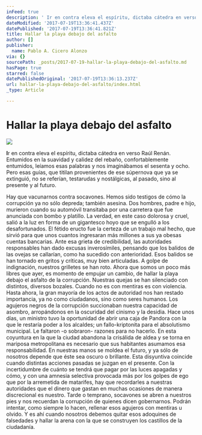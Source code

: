 ```yaml
---
inFeed: true
description: ' Ir en contra eleva el espíritu, dictaba cátedra en verso Raúl Renán. Entumidos en la suavidad y calidez del rebaño, confortablemente entumidos, leíamos esas palabras y nos imaginábamos el sesenta y ocho. Pero esas guías, que titilan provenientes de ese súpernova que ya se extinguió, no se referían, testarudas y nostálgicas, al pasado, sino al presente y al futuro.'
dateModified: '2017-07-19T13:36:41.437Z'
datePublished: '2017-07-19T13:36:41.821Z'
title: Hallar la playa debajo del asfalto
author: []
publisher:
  name: Pablo A. Cicero Alonzo
via: {}
sourcePath: _posts/2017-07-19-hallar-la-playa-debajo-del-asfalto.md
hasPage: true
starred: false
datePublishedOriginal: '2017-07-19T13:36:13.237Z'
url: hallar-la-playa-debajo-del-asfalto/index.html
_type: Article

---
```

# **Hallar la playa debajo del asfalto**
![](https://the-grid-user-content.s3-us-west-2.amazonaws.com/fe435e2d-6b89-4aac-bb26-c66796d83c1e.jpg)

**I**r en contra eleva el espíritu, dictaba cátedra en verso Raúl Renán. Entumidos en la suavidad y calidez del rebaño, confortablemente entumidos, leíamos esas palabras y nos imaginábamos el sesenta y ocho. Pero esas guías, que titilan provenientes de ese súpernova que ya se extinguió, no se referían, testarudas y nostálgicas, al pasado, sino al presente y al futuro.

Hay que vacunarnos contra socavones. Hemos sido testigos de cómo la corrupción ya no sólo depreda; también asesina. Dos hombres, padre e hijo, murieron cuando su automóvil transitaba por una carretera que fue anunciada con bombo y platillo. La verdad, en este caso dolorosa y cruel, salió a la luz en forma de un gigantesco hoyo que se engulló a los desafortunados. El fétido eructo fue la certeza de un trabajo mal hecho, que sirvió para que unos cuantos ingresaran más millones a sus ya obesas cuentas bancarias. Ante esa grieta de credibilidad, las autoridades responsables han dado excusas inverosímiles, pensando que los balidos de las ovejas se callarían, como ha sucedido con anterioridad. Esos balidos se han tornado en gritos y críticas, muy bien articuladas. A golpe de indignación, nuestros grilletes se han roto. Ahora que somos un poco más libres que ayer, es momento de empujar un cambio, de hallar la playa debajo el asfalto de la corrupción.  Nuestras quejas se han silenciado con distintos, diversos bozales. Cuando no es con mentiras es con violencia. Hasta ahora, la gran mayoría de los actos de autoridad nos han restado importancia, ya no como ciudadanos, sino como seres humanos. Los agujeros negros de la corrupción succionaban nuestra capacidad de asombro, arropándonos en la oscuridad del cinismo y la desidia. Hace unos días, un ministro tuvo la oportunidad de abrir una caja de Pandora con la que le restaría poder a los alcaldes; un fallo-kriptonita para el absolutismo municipal. Le faltaron -o sobraron- razones para no hacerlo.  En esta coyuntura en la que la ciudad abandona la crisálida de aldea y se torna en mariposa metropolitana es necesario que sus habitantes asumamos esa responsabilidad. En nuestras manos se moldea el futuro, y ya sólo de nosotros depende que éste sea oscuro o brillante.  Esta disyuntiva coincide cuando distintas acciones pasadas se juzgan en el presente. Con la incertidumbre de cuánto se tendrá que pagar por las luces apagadas y cómo, y con una amnesia selectiva provocada más por los golpes de ego que por la arremetida de matarifes, hay que recordarles a nuestras autoridades que el dinero que gastan en muchas ocasiones de manera discrecional es nuestro. Tarde o temprano, socavones se abren a nuestros pies y nos recuerdan la corrupción de quienes dicen gobernarnos. Podrán intentar, como siempre lo hacen, rellenar esos agujeros con mentiras u olvido. Y es ahí cuando nosotros debemos quitar esos adoquines de falsedades y hallar la arena con la que se construyen los castillos de la ciudadanía.